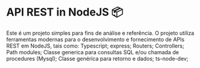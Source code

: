 # API REST in NodeJS 📦
Este é um projeto simples para fins de análise e referência. O projeto utiliza ferramentas modernas para o desenvolvimento e fornecimento de APIs REST em NodeJS, tais como:
Typescript;
express;
Routers;
Controllers;
Path modules;
Classe generica para consultas SQL e/ou chamada de procedures (Mysql);
Classe genérica para retorno e dados;
ts-node-dev;






